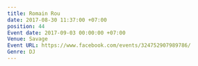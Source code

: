 ```yaml
---
title: Romain Rou
date: 2017-08-30 11:37:00 +07:00
position: 44
Event date: 2017-09-03 00:00:00 +07:00
Venue: Savage
Event URL: https://www.facebook.com/events/324752907989786/
Genre: DJ
---
```


